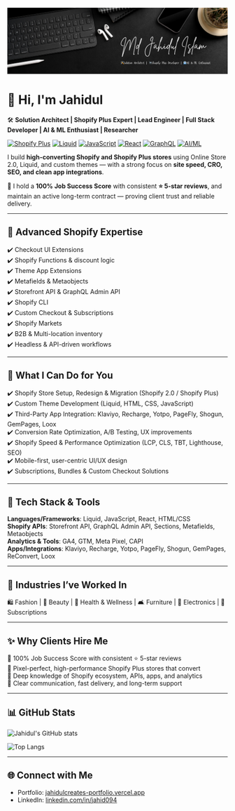 <p align="center">
  <img src="https://raw.githubusercontent.com/jahidulcreates/jahidulcreates/main/Linkedin Banner - Jahidul.png" alt="Jahidul | Solution Architect | Shopify Plus Expert | AI Enthusiast" />
</p>



# 👋 Hi, I'm Jahidul  

🛠️ **Solution Architect | Shopify Plus Expert | Lead Engineer | Full Stack Developer | AI & ML Enthusiast | Researcher**  

[![Shopify Plus](https://img.shields.io/badge/Shopify%20Plus-Expert-green?logo=shopify&logoColor=white)](https://www.shopify.com/plus)
[![Liquid](https://img.shields.io/badge/Liquid-Templates-blue?logo=shopify&logoColor=white)](https://shopify.dev/docs/api/liquid)
[![JavaScript](https://img.shields.io/badge/JavaScript-ES6-yellow?logo=javascript&logoColor=black)](https://developer.mozilla.org/en-US/docs/Web/JavaScript)
[![React](https://img.shields.io/badge/React-Framework-61DAFB?logo=react&logoColor=black)](https://reactjs.org/)
[![GraphQL](https://img.shields.io/badge/GraphQL-API-E10098?logo=graphql&logoColor=white)](https://graphql.org/)
[![AI/ML](https://img.shields.io/badge/AI%20%26%20ML-Enthusiast-purple?logo=opencv&logoColor=white)](#)

I build **high-converting Shopify and Shopify Plus stores** using Online Store 2.0, Liquid, and custom themes — with a strong focus on **site speed, CRO, SEO, and clean app integrations**.  

💯 I hold a **100% Job Success Score** with consistent **⭐ 5-star reviews**, and maintain an active long-term contract — proving client trust and reliable delivery.  

---

## 🔹 Advanced Shopify Expertise  
✔️ Checkout UI Extensions  
✔️ Shopify Functions & discount logic  
✔️ Theme App Extensions  
✔️ Metafields & Metaobjects  
✔️ Storefront API & GraphQL Admin API  
✔️ Shopify CLI  
✔️ Custom Checkout & Subscriptions  
✔️ Shopify Markets  
✔️ B2B & Multi-location inventory  
✔️ Headless & API-driven workflows  

---

## 🔹 What I Can Do for You  
✔️ Shopify Store Setup, Redesign & Migration (Shopify 2.0 / Shopify Plus)  
✔️ Custom Theme Development (Liquid, HTML, CSS, JavaScript)  
✔️ Third-Party App Integration: Klaviyo, Recharge, Yotpo, PageFly, Shogun, GemPages, Loox  
✔️ Conversion Rate Optimization, A/B Testing, UX improvements  
✔️ Shopify Speed & Performance Optimization (LCP, CLS, TBT, Lighthouse, SEO)  
✔️ Mobile-first, user-centric UI/UX design  
✔️ Subscriptions, Bundles & Custom Checkout Solutions  

---

## 🔹 Tech Stack & Tools  
**Languages/Frameworks**: Liquid, JavaScript, React, HTML/CSS  
**Shopify APIs**: Storefront API, GraphQL Admin API, Sections, Metafields, Metaobjects  
**Analytics & Tools**: GA4, GTM, Meta Pixel, CAPI  
**Apps/Integrations**: Klaviyo, Recharge, Yotpo, PageFly, Shogun, GemPages, ReConvert, Loox  

---

## 🔹 Industries I’ve Worked In  
🛍️ Fashion | 💄 Beauty | 💊 Health & Wellness | 🛋️ Furniture | 📱 Electronics | 🔄 Subscriptions  

---

## ✨ Why Clients Hire Me  
🔹 100% Job Success Score with consistent ⭐ 5-star reviews  
🔹 Pixel-perfect, high-performance Shopify Plus stores that convert  
🔹 Deep knowledge of Shopify ecosystem, APIs, apps, and analytics  
🔹 Clear communication, fast delivery, and long-term support  

---

## 📊 GitHub Stats  

![Jahidul's GitHub stats](https://github-readme-stats.vercel.app/api?username=jahidulcreates&show_icons=true&theme=tokyonight)  

![Top Langs](https://github-readme-stats.vercel.app/api/top-langs/?username=jahidulcreates&layout=compact&theme=tokyonight)  

---

## 🌐 Connect with Me  
- Portfolio: [jahidulcreates-portfolio.vercel.app](https://jahidulcreates-portfolio.vercel.app)  
- LinkedIn: [linkedin.com/in/jahid094](https://linkedin.com/in/jahid094)  
